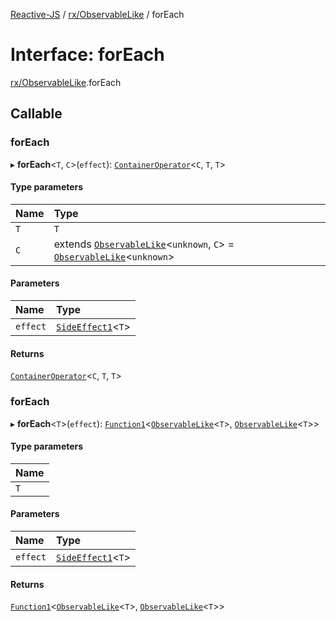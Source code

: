 [Reactive-JS](../README.md) / [rx/ObservableLike](../modules/rx_ObservableLike.md) / forEach

# Interface: forEach

[rx/ObservableLike](../modules/rx_ObservableLike.md).forEach

## Callable

### forEach

▸ **forEach**<`T`, `C`\>(`effect`): [`ContainerOperator`](../modules/containers.md#containeroperator)<`C`, `T`, `T`\>

#### Type parameters

| Name | Type |
| :------ | :------ |
| `T` | `T` |
| `C` | extends [`ObservableLike`](rx.ObservableLike.md)<`unknown`, `C`\> = [`ObservableLike`](rx.ObservableLike.md)<`unknown`\> |

#### Parameters

| Name | Type |
| :------ | :------ |
| `effect` | [`SideEffect1`](../modules/functions.md#sideeffect1)<`T`\> |

#### Returns

[`ContainerOperator`](../modules/containers.md#containeroperator)<`C`, `T`, `T`\>

### forEach

▸ **forEach**<`T`\>(`effect`): [`Function1`](../modules/functions.md#function1)<[`ObservableLike`](rx.ObservableLike.md)<`T`\>, [`ObservableLike`](rx.ObservableLike.md)<`T`\>\>

#### Type parameters

| Name |
| :------ |
| `T` |

#### Parameters

| Name | Type |
| :------ | :------ |
| `effect` | [`SideEffect1`](../modules/functions.md#sideeffect1)<`T`\> |

#### Returns

[`Function1`](../modules/functions.md#function1)<[`ObservableLike`](rx.ObservableLike.md)<`T`\>, [`ObservableLike`](rx.ObservableLike.md)<`T`\>\>

